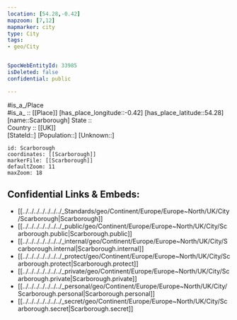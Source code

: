 ```yaml
---
location: [54.28,-0.42] 
mapzoom: [7,12] 
mapmarker: city 
type: City
tags:
- geo/City


SpocWebEntityId: 33985
isDeleted: false
confidential: public

---
```

#is_a_/Place  
#is_a_ :: [[Place]] 
[has_place_longitude::-0.42] 
[has_place_latitude::54.28] 
[name::Scarborough] 
State ::  
Country :: [[UK]]  
[StateId::] 
[Population::] 
[Unknown::] 


```leaflet
id: Scarborough
coordinates: [[Scarborough]] 
markerFile: [[Scarborough]] 
defaultZoom: 11 
maxZoom: 18
```


## Confidential Links & Embeds: 
- [[../../../../../../../_Standards/geo/Continent/Europe/Europe~North/UK/City/Scarborough|Scarborough]] 
- [[../../../../../../../_public/geo/Continent/Europe/Europe~North/UK/City/Scarborough.public|Scarborough.public]] 
- [[../../../../../../../_internal/geo/Continent/Europe/Europe~North/UK/City/Scarborough.internal|Scarborough.internal]] 
- [[../../../../../../../_protect/geo/Continent/Europe/Europe~North/UK/City/Scarborough.protect|Scarborough.protect]] 
- [[../../../../../../../_private/geo/Continent/Europe/Europe~North/UK/City/Scarborough.private|Scarborough.private]] 
- [[../../../../../../../_personal/geo/Continent/Europe/Europe~North/UK/City/Scarborough.personal|Scarborough.personal]] 
- [[../../../../../../../_secret/geo/Continent/Europe/Europe~North/UK/City/Scarborough.secret|Scarborough.secret]] 
